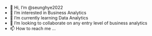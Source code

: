 - 👋 Hi, I’m @seunghye2022
- 👀 I’m interested in Business Analytics
- 🌱 I’m currently learning Data Analytics 
- 💞️ I’m looking to collaborate on any entry level of business analytics 
- 📫 How to reach me ...

<!---
seunghye2022/seunghye2022 is a ✨ special ✨ repository because its `README.md` (this file) appears on your GitHub profile.
You can click the Preview link to take a look at your changes.
--->
